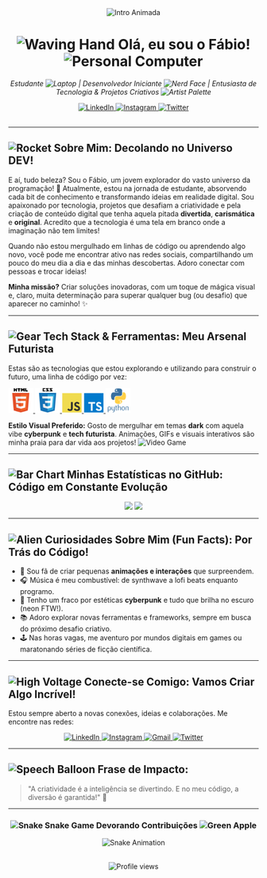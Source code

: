 <div align="center">
  <img src="URL_DO_SEU_GIF_ANIMADO_AQUI" alt="Intro Animada" width="600"/>
</div>

<h1 align="center">
  <img src="https://raw.githubusercontent.com/Tarikul-Islam-Anik/Animated-Fluent-Emojis/master/Emojis/Hand%20gestures/Waving%20Hand.png" alt="Waving Hand" width="35" height="35" />
  Olá, eu sou o Fábio!
  <img src="https://raw.githubusercontent.com/Tarikul-Islam-Anik/Animated-Fluent-Emojis/master/Emojis/Objects/Personal%20Computer.png" alt="Personal Computer" width="35" height="35" />
</h1>

<p align="center">
  <em>Estudante <img src="https://raw.githubusercontent.com/Tarikul-Islam-Anik/Animated-Fluent-Emojis/master/Emojis/Objects/Laptop.png" alt="Laptop" width="20" height="20" /> | Desenvolvedor Iniciante <img src="https://raw.githubusercontent.com/Tarikul-Islam-Anik/Animated-Fluent-Emojis/master/Emojis/Smilies/Nerd%20Face.png" alt="Nerd Face" width="20" height="20" /> | Entusiasta de Tecnologia & Projetos Criativos <img src="https://raw.githubusercontent.com/Tarikul-Islam-Anik/Animated-Fluent-Emojis/master/Emojis/Activities/Artist%20Palette.png" alt="Artist Palette" width="20" height="20" /></em>
</p>

<div align="center">
  <a href="URL_DO_SEU_LINKEDIN">
    <img src="https://img.shields.io/badge/LinkedIn-0077B5?style=for-the-badge&logo=linkedin&logoColor=white&labelColor=101010" alt="LinkedIn"/>
  </a>
  <a href="URL_DO_SEU_INSTAGRAM">
    <img src="https://img.shields.io/badge/Instagram-E4405F?style=for-the-badge&logo=instagram&logoColor=white&labelColor=101010" alt="Instagram"/>
  </a>
  <a href="URL_DO_SEU_TWITTER_OU_OUTRA_REDE">
    <img src="https://img.shields.io/badge/Twitter-1DA1F2?style=for-the-badge&logo=twitter&logoColor=white&labelColor=101010" alt="Twitter"/>
  </a>
  </div>

<br>

---

## <img src="https://raw.githubusercontent.com/Tarikul-Islam-Anik/Animated-Fluent-Emojis/master/Emojis/Travel%20and%20places/Rocket.png" alt="Rocket" width="30" height="30" /> Sobre Mim: Decolando no Universo DEV!

E aí, tudo beleza? Sou o Fábio, um jovem explorador do vasto universo da programação! 🚀 Atualmente, estou na jornada de estudante, absorvendo cada bit de conhecimento e transformando ideias em realidade digital. Sou apaixonado por tecnologia, projetos que desafiam a criatividade e pela criação de conteúdo digital que tenha aquela pitada **divertida**, **carismática** e **original**. Acredito que a tecnologia é uma tela em branco onde a imaginação não tem limites!

Quando não estou mergulhado em linhas de código ou aprendendo algo novo, você pode me encontrar ativo nas redes sociais, compartilhando um pouco do meu dia a dia e das minhas descobertas. Adoro conectar com pessoas e trocar ideias!

**Minha missão?** Criar soluções inovadoras, com um toque de mágica visual e, claro, muita determinação para superar qualquer bug (ou desafio) que aparecer no caminho! ✨

---

## <img src="https://raw.githubusercontent.com/Tarikul-Islam-Anik/Animated-Fluent-Emojis/master/Emojis/Objects/Gear.png" alt="Gear" width="30" height="30" /> Tech Stack & Ferramentas: Meu Arsenal Futurista

Estas são as tecnologias que estou explorando e utilizando para construir o futuro, uma linha de código por vez:

<p align="left">
  <a href="https://developer.mozilla.org/en-US/docs/Web/HTML" target="_blank" rel="noreferrer">
    <img src="https://raw.githubusercontent.com/devicons/devicon/master/icons/html5/html5-original-wordmark.svg" alt="HTML5" width="50" height="50"/>
  </a>
  <a href="https://developer.mozilla.org/en-US/docs/Web/CSS" target="_blank" rel="noreferrer">
    <img src="https://raw.githubusercontent.com/devicons/devicon/master/icons/css3/css3-original-wordmark.svg" alt="CSS3" width="50" height="50"/>
  </a>
  <a href="https://developer.mozilla.org/en-US/docs/Web/JavaScript" target="_blank" rel="noreferrer">
    <img src="https://raw.githubusercontent.com/devicons/devicon/master/icons/javascript/javascript-original.svg" alt="JavaScript" width="40" height="40"/>
  </a>
  <a href="https://www.typescriptlang.org/" target="_blank" rel="noreferrer">
    <img src="https://raw.githubusercontent.com/devicons/devicon/master/icons/typescript/typescript-original.svg" alt="TypeScript" width="40" height="40"/>
  </a>
  <a href="https://www.python.org" target="_blank" rel="noreferrer">
    <img src="https://raw.githubusercontent.com/devicons/devicon/master/icons/python/python-original-wordmark.svg" alt="Python" width="50" height="50"/>
  </a>
  </p>

**Estilo Visual Preferido:** Gosto de mergulhar em temas **dark** com aquela vibe **cyberpunk** e **tech futurista**. Animações, GIFs e visuais interativos são minha praia para dar vida aos projetos! <img src="https://raw.githubusercontent.com/Tarikul-Islam-Anik/Animated-Fluent-Emojis/master/Emojis/Activities/Video%20Game.png" alt="Video Game" width="25" height="25" />

---

## <img src="https://raw.githubusercontent.com/Tarikul-Islam-Anik/Animated-Fluent-Emojis/master/Emojis/Objects/Bar%20Chart.png" alt="Bar Chart" width="30" height="30" /> Minhas Estatísticas no GitHub: Código em Constante Evolução

<p align="center">
  <img height="180em" src="https://github-readme-stats.vercel.app/api?username=SEU_USERNAME_AQUI&show_icons=true&theme=tokionight&include_all_commits=true&count_private=true&hide_border=true&icon_color=79ff97&title_color=79ff97&text_color=c9d1d9"/>
  <img height="180em" src="https://github-readme-stats.vercel.app/api/top-langs/?username=SEU_USERNAME_AQUI&layout=compact&langs_count=7&theme=tokionight&hide_border=true&title_color=79ff97&text_color=c9d1d9"/>
</p>

---

## <img src="https://raw.githubusercontent.com/Tarikul-Islam-Anik/Animated-Fluent-Emojis/master/Emojis/Smilies/Alien.png" alt="Alien" width="30" height="30" /> Curiosidades Sobre Mim (Fun Facts): Por Trás do Código!

* 👾 Sou fã de criar pequenas **animações e interações** que surpreendem.
* 🎧 Música é meu combustível: de synthwave a lofi beats enquanto programo.
* 🎨 Tenho um fraco por estéticas **cyberpunk** e tudo que brilha no escuro (neon FTW!).
* 📚 Adoro explorar novas ferramentas e frameworks, sempre em busca do próximo desafio criativo.
* 🕹️ Nas horas vagas, me aventuro por mundos digitais em games ou maratonando séries de ficção científica.

---

## <img src="https://raw.githubusercontent.com/Tarikul-Islam-Anik/Animated-Fluent-Emojis/master/Emojis/Travel%20and%20places/High%20Voltage.png" alt="High Voltage" width="30" height="30" /> Conecte-se Comigo: Vamos Criar Algo Incrível!

Estou sempre aberto a novas conexões, ideias e colaborações. Me encontre nas redes:

<div align="center">
  <a href="URL_DO_SEU_LINKEDIN" target="_blank">
    <img src="https://img.shields.io/badge/LinkedIn-0077B5?style=for-the-badge&logo=linkedin&logoColor=white&labelColor=101010&link=URL_DO_SEU_LINKEDIN" alt="LinkedIn">
  </a>
  <a href="URL_DO_SEU_INSTAGRAM" target="_blank">
    <img src="https://img.shields.io/badge/Instagram-E4405F?style=for-the-badge&logo=instagram&logoColor=white&labelColor=101010&link=URL_DO_SEU_INSTAGRAM" alt="Instagram">
  </a>
  <a href="URL_DO_SEU_EMAIL" target="_blank">
    <img src="https://img.shields.io/badge/Gmail-D14836?style=for-the-badge&logo=gmail&logoColor=white&labelColor=101010&link=mailto:SEU_EMAIL_AQUI" alt="Gmail">
  </a>
  <a href="URL_DO_SEU_TWITTER_OU_OUTRA_REDE" target="_blank">
    <img src="https://img.shields.io/badge/@SeuUsuarioTwitter-1DA1F2?style=for-the-badge&logo=Twitter&logoColor=white&labelColor=101010&link=URL_DO_SEU_TWITTER" alt="Twitter">
  </a>
</div>

---

## <img src="https://raw.githubusercontent.com/Tarikul-Islam-Anik/Animated-Fluent-Emojis/master/Emojis/Symbols/Speech%20Balloon.png" alt="Speech Balloon" width="30" height="30" /> Frase de Impacto:

> "A criatividade é a inteligência se divertindo. E no meu código, a diversão é garantida!" 🚀

---

<div align="center">
  <h3><img src="https://raw.githubusercontent.com/Tarikul-Islam-Anik/Animated-Fluent-Emojis/master/Emojis/Animals/Snake.png" alt="Snake" width="35" height="35" /> Snake Game Devorando Contribuições <img src="https://raw.githubusercontent.com/Tarikul-Islam-Anik/Animated-Fluent-Emojis/master/Emojis/Food/Green%20Apple.png" alt="Green Apple" width="25" height="25" /></h3>
  <img src="https://github-readme-snake.vercel.app/api/snake?username=SEU_USERNAME_AQUI&theme=dark&देव&color_snake=00ff00&color_dots=00ffff,ff00c1,ffff00" alt="Snake Animation"/>
</div>

<br>

<p align="center">
  <img src="https://komarev.com/ghpvc/?username=SEU_USERNAME_AQUI&label=Profile%20views&color=0e75b6&style=flat-square" alt="Profile views" />
</p>
